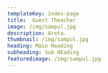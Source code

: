 ```yaml
---
templateKey: index-page
title:  Guest Theacher
image: /img/sampul.jpg
description: Areta.
thumbnail: /img/sampul.jpg
heading: Main Heading
subheading: Sub HEading
featuredimage: /img/sampul.jpg
---
```


